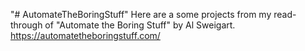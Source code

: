 "# AutomateTheBoringStuff" 
Here are a some projects from my read-through of "Automate the Boring Stuff" by Al Sweigart.
https://automatetheboringstuff.com/

